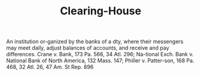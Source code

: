 ---
title: Clearing-House
letter: C
permalink: "/definitions/bld-clearing-house.html"
body: An institution or-ganized by the banks of a dty, where their messengers may
  meet daily, adjust balances of accounts, and receive and pay differences. Crane
  v. Bank, 173 Pa. 566, 34 Atl. 296; Na-tional Exch. Bank v. National Bank of North
  America, 132 Mass. 147; Philler v. Patter-son, 168 Pa. 468, 32 Atl. 26, 47 Am. St
  Rep. 896
published_at: '2018-07-07'
source: Black's Law Dictionary 2nd Ed (1910)
layout: post
---